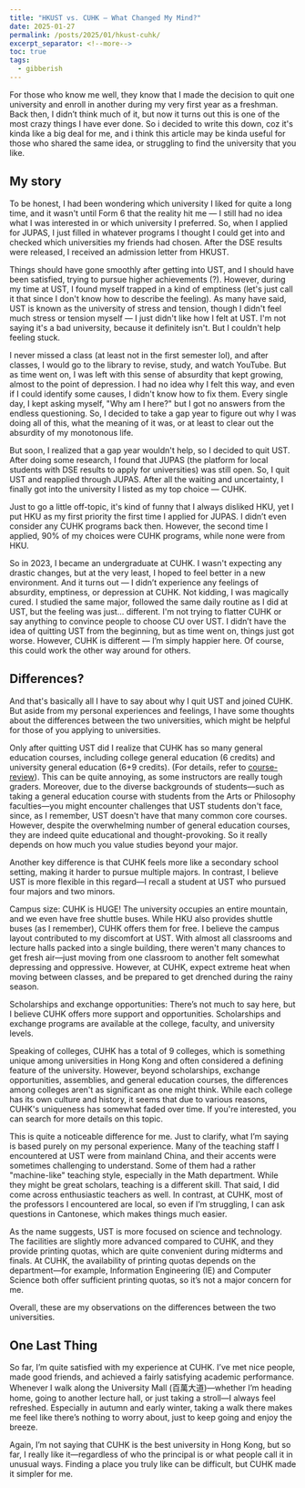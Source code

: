 ```yaml
---
title: "HKUST vs. CUHK – What Changed My Mind?"
date: 2025-01-27
permalink: /posts/2025/01/hkust-cuhk/
excerpt_separator: <!--more-->
toc: true
tags:
  - gibberish
---
```


For those who know me well, they know that I made the decision to quit one university and enroll in another during my very first year as a freshman.<!--more--> Back then, I didn’t think much of it, but now it turns out this is one of the most crazy things I have ever done. So i decided to write this down, coz it's kinda like a big deal for me, and i think this article may be kinda useful for those who shared the same idea, or struggling to find the university that you like.

## My story

To be honest, I had been wondering which university I liked for quite a long time, and it wasn't until Form 6 that the reality hit me — I still had no idea what I was interested in or which university I preferred. So, when I applied for JUPAS, I just filled in whatever programs I thought I could get into and checked which universities my friends had chosen. After the DSE results were released, I received an admission letter from HKUST.

Things should have gone smoothly after getting into UST, and I should have been satisfied, trying to pursue higher achievements (?). However, during my time at UST, I found myself trapped in a kind of emptiness (let's just call it that since I don't know how to describe the feeling). As many have said, UST is known as the university of stress and tension, though I didn't feel much stress or tension myself — I just didn't like how I felt at UST. I'm not saying it's a bad university, because it definitely isn't. But I couldn't help feeling stuck.

I never missed a class (at least not in the first semester lol), and after classes, I would go to the library to revise, study, and watch YouTube. But as time went on, I was left with this sense of absurdity that kept growing, almost to the point of depression. I had no idea why I felt this way, and even if I could identify some causes, I didn't know how to fix them. Every single day, I kept asking myself, "Why am I here?" but I got no answers from the endless questioning. So, I decided to take a gap year to figure out why I was doing all of this, what the meaning of it was, or at least to clear out the absurdity of my monotonous life.

But soon, I realized that a gap year wouldn't help, so I decided to quit UST. After doing some research, I found that JUPAS (the platform for local students with DSE results to apply for universities) was still open. So, I quit UST and reapplied through JUPAS. After all the waiting and uncertainty, I finally got into the university I listed as my top choice — CUHK.

Just to go a little off-topic, it's kind of funny that I always disliked HKU, yet I put HKU as my first priority the first time I applied for JUPAS. I didn’t even consider any CUHK programs back then. However, the second time I applied, 90% of my choices were CUHK programs, while none were from HKU.

So in 2023, I became an undergraduate at CUHK. I wasn't expecting any drastic changes, but at the very least, I hoped to feel better in a new environment. And it turns out — I didn’t experience any feelings of absurdity, emptiness, or depression at CUHK. Not kidding, I was magically cured. I studied the same major, followed the same daily routine as I did at UST, but the feeling was just... different. I'm not trying to flatter CUHK or say anything to convince people to choose CU over UST. I didn’t have the idea of quitting UST from the beginning, but as time went on, things just got worse. However, CUHK is different — I’m simply happier here. Of course, this could work the other way around for others. 

## Differences?

And that's basically all I have to say about why I quit UST and joined CUHK. But aside from my personal experiences and feelings, I have some thoughts about the differences between the two universities, which might be helpful for those of you applying to universities.

Only after quitting UST did I realize that CUHK has so many general education courses, including college general education (6 credits) and university general education (6+9 credits). (For details, refer to [course-review](/posts/2024/11/course-review/)). This can be quite annoying, as some instructors are really tough graders. Moreover, due to the diverse backgrounds of students—such as taking a general education course with students from the Arts or Philosophy faculties—you might encounter challenges that UST students don't face, since, as I remember, UST doesn't have that many common core courses. However, despite the overwhelming number of general education courses, they are indeed quite educational and thought-provoking. So it really depends on how much you value studies beyond your major.

Another key difference is that CUHK feels more like a secondary school setting, making it harder to pursue multiple majors. In contrast, I believe UST is more flexible in this regard—I recall a student at UST who pursued four majors and two minors.

Campus size: CUHK is HUGE! The university occupies an entire mountain, and we even have free shuttle buses. While HKU also provides shuttle buses (as I remember), CUHK offers them for free. I believe the campus layout contributed to my discomfort at UST. With almost all classrooms and lecture halls packed into a single building, there weren't many chances to get fresh air—just moving from one classroom to another felt somewhat depressing and oppressive. However, at CUHK, expect extreme heat when moving between classes, and be prepared to get drenched during the rainy season.

Scholarships and exchange opportunities: There’s not much to say here, but I believe CUHK offers more support and opportunities. Scholarships and exchange programs are available at the college, faculty, and university levels.

Speaking of colleges, CUHK has a total of 9 colleges, which is something unique among universities in Hong Kong and often considered a defining feature of the university. However, beyond scholarships, exchange opportunities, assemblies, and general education courses, the differences among colleges aren't as significant as one might think. While each college has its own culture and history, it seems that due to various reasons, CUHK's uniqueness has somewhat faded over time. If you're interested, you can search for more details on this topic.

This is quite a noticeable difference for me. Just to clarify, what I’m saying is based purely on my personal experience. Many of the teaching staff I encountered at UST were from mainland China, and their accents were sometimes challenging to understand. Some of them had a rather "machine-like" teaching style, especially in the Math department. While they might be great scholars, teaching is a different skill. That said, I did come across enthusiastic teachers as well. In contrast, at CUHK, most of the professors I encountered are local, so even if I’m struggling, I can ask questions in Cantonese, which makes things much easier.

As the name suggests, UST is more focused on science and technology. The facilities are slightly more advanced compared to CUHK, and they provide printing quotas, which are quite convenient during midterms and finals. At CUHK, the availability of printing quotas depends on the department—for example, Information Engineering (IE) and Computer Science both offer sufficient printing quotas, so it’s not a major concern for me.

Overall, these are my observations on the differences between the two universities.

## One Last Thing

So far, I’m quite satisfied with my experience at CUHK. I’ve met nice people, made good friends, and achieved a fairly satisfying academic performance. Whenever I walk along the University Mall (百萬大道)—whether I’m heading home, going to another lecture hall, or just taking a stroll—I always feel refreshed. Especially in autumn and early winter, taking a walk there makes me feel like there’s nothing to worry about, just to keep going and enjoy the breeze.

Again, I’m not saying that CUHK is the best university in Hong Kong, but so far, I really like it—regardless of who the principal is or what people call it in unusual ways. Finding a place you truly like can be difficult, but CUHK made it simpler for me.